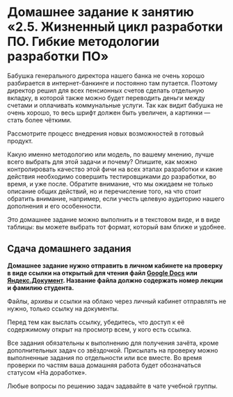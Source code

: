 # Домашнее задание к занятию «2.5. Жизненный цикл разработки ПО. Гибкие методологии разработки ПО»

Бабушка генерального директора нашего банка не очень хорошо разбирается в интернет-банкинге и постоянно там путается. Поэтому директор решил для всех пенсионных счетов сделать отдельную вкладку, в которой также можно будет переводить деньги между счетами и оплачивать коммунальные услуги. Так как видит бабушка не очень хорошо, то весь шрифт должен быть увеличен, а картинки — стать более чёткими.

Рассмотрите процесс внедрения новых возможностей в готовый продукт. 

Какую именно методологию или модель, по вашему мнению, лучше всего выбрать для этой задачи и почему?
Опишите, как можно контролировать качество этой фичи на всех этапах разработки и какие действия необходимо совершить тестировщиками до разработки, во время, и уже после. Обратите внимание, что мы ожидаем не только описание общих действий, но и перечисление того, на что стоит обратить внимание, например, если учесть целевую аудиторию нашего дополнения и его особенности.

Это домашнее задание можно выполнить и в текстовом виде, и в виде таблицы: вы можете выбрать тот формат, который вам ближе и удобнее.

## Сдача домашнего задания

**Домашнее задание нужно отправить в личном кабинете на проверку в виде ссылки на открытый для чтения файл [Google Docs](https://docs.google.com/document) или [Яндекс.Документ](https://docs.yandex.ru/). Название файла должно содержать номер лекции и фамилию студента.** 

Файлы, архивы и ссылки на облако через личный кабинет отправлять не нужно, только ссылку на документы.

Перед тем как выслать ссылку, убедитесь, что доступ к её содержимому открыт на просмотр всем, у кого есть ссылка.

Все задания обязательны к выполнению для получения зачёта, кроме дополнительных задач со звёздочкой. Присылать на проверку можно выполненные задания по отдельности или все вместе. Во время проверки по частям ваша домашняя работа будет обозначаться статусом «На доработке».

Любые вопросы по решению задач задавайте в чате учебной группы.
